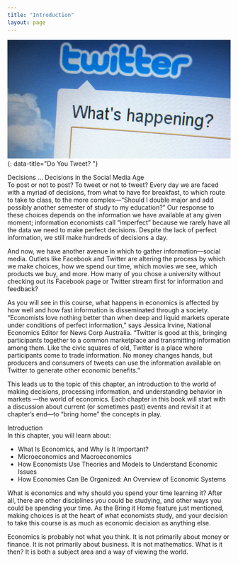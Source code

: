```yaml
---
title: "Introduction"
layout: page
---
```



<?cnx.eoc class="summary" title="Chapter Review"?>

<?cnx.eoc class="self-check-questions" title="Self-Check Questions"?>

<?cnx.eoc class="review-questions" title="Review Questions"?>

<?cnx.eoc class="critical-thinking" title="Critical Thinking Questions"?>

<?cnx.eoc class="problems" title="Problems"?>

<?cnx.eoc class="references" title="References"?>

 ![The image is a photograph of Twitter open on a computer screen.](../resources/CNX_Econ_C01_010.jpg "Economics is greatly impacted by how well information travels through society. Today, social media giants Twitter, Facebook, and Instagram are major forces on the information super highway. (Credit: modification of work by Manuel Iglesias/Flickr Creative Commons)"){: data-title="Do You Tweet? "}

<div data-type="note" class="economics bringhome" markdown="1">
<div data-type="title">
Decisions ... Decisions in the Social Media Age
</div>
To post or not to post? To tweet or not to tweet? Every day we are faced with a myriad of decisions, from what to have for breakfast, to which route to take to class, to the more complex—“Should I double major and add possibly another semester of study to my education?” Our response to these choices depends on the information we have available at any given moment; information economists call “imperfect” because we rarely have all the data we need to make perfect decisions. Despite the lack of perfect information, we still make hundreds of decisions a day.

And now, we have another avenue in which to gather information—social media. Outlets like Facebook and Twitter are altering the process by which we make choices, how we spend our time, which movies we see, which products we buy, and more. How many of you chose a university without checking out its Facebook page or Twitter stream first for information and feedback?

As you will see in this course, what happens in economics is affected by how well and how fast information is disseminated through a society. “Economists love nothing better than when deep and liquid markets operate under conditions of perfect information,” says Jessica Irvine, National Economics Editor for News Corp Australia. “Twitter is good at this, bringing participants together to a common marketplace and transmitting information among them. Like the civic squares of old, Twitter is a place where participants come to trade information. No money changes hands, but producers and consumers of tweets can use the information available on Twitter to generate other economic benefits.”

This leads us to the topic of this chapter, an introduction to the world of making decisions, processing information, and understanding behavior in markets —the world of economics. Each chapter in this book will start with a discussion about current (or sometimes past) events and revisit it at chapter’s end—to “bring home” the concepts in play.

</div>

<div data-type="note" class="economics chapter-objectives" markdown="1">
<div data-type="title">
Introduction
</div>
In this chapter, you will learn about:

* What Is Economics, and Why Is It Important?
* Microeconomics and Macroeconomics
* How Economists Use Theories and Models to Understand Economic Issues
* How Economies Can Be Organized: An Overview of Economic Systems

</div>

What is economics and why should you spend your time learning it? After all, there are other disciplines you could be studying, and other ways you could be spending your time. As the Bring it Home feature just mentioned, making choices is at the heart of what economists study, and your decision to take this course is as much as economic decision as anything else.

Economics is probably not what you think. It is not primarily about money or finance. It is not primarily about business. It is not mathematics. What is it then? It is both a subject area and a way of viewing the world.

